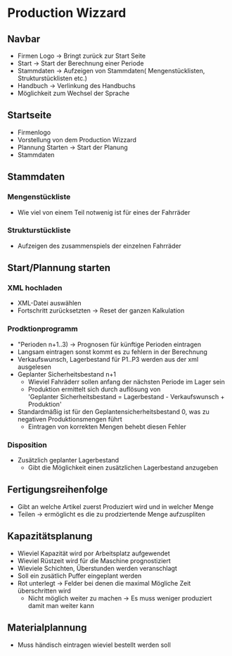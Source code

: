 # Production Wizzard

## Navbar

- Firmen Logo -> Bringt zurück zur Start Seite
- Start -> Start der Berechnung einer Periode
- Stammdaten -> Aufzeigen von Stammdaten( Mengenstücklisten, Strukturstücklisten etc.)
- Handbuch -> Verlinkung des Handbuchs
- Möglichkeit zum Wechsel der Sprache

## Startseite

- Firmenlogo
- Vorstellung von dem Production Wizzard
- Plannung Starten -> Start der Planung
- Stammdaten

## Stammdaten

### Mengenstückliste

- Wie viel von einem Teil notwenig ist für eines der Fahrräder

### Strukturstückliste

- Aufzeigen des zusammenspiels der einzelnen Fahrräder

## Start/Plannung starten

### XML hochladen

- XML-Datei auswählen
- Fortschritt zurücksetzten -> Reset der ganzen Kalkulation

### Prodktionprogramm

- "Perioden n+1..3) -> Prognosen für künftige Perioden eintragen
- Langsam eintragen sonst kommt es zu fehlern in der Berechnung
- Verkaufswunsch, Lagerbestand für P1..P3 werden aus der xml ausgelesen
- Geplanter Sicherheitsbestand n+1
  - Wieviel Fahräderr sollen anfang der nächsten Periode im Lager sein
  - Produktion ermittelt sich durch auflösung von <br>
    'Geplanter Sicherheitsbestand = Lagerbestand - Verkaufswunsch + Produktion'
- Standardmäßig ist für den Geplantensicherheitsbestand 0, was zu negativen Produktionsmengen führt
  - Eintragen von korrekten Mengen behebt diesen Fehler

### Disposition

- Zusätzlich geplanter Lagerbestand
  - Gibt die Möglichkeit einen zusätzlichen Lagerbestand anzugeben

## Fertigungsreihenfolge

- Gibt an welche Artikel zuerst Produziert wird und in welcher Menge
- Teilen -> ermöglicht es die zu prodziertende Menge aufzuspliten

## Kapazitätsplanung

- Wieviel Kapazität wird por Arbeitsplatz aufgewendet
- Wieviel Rüstzeit wird für die Maschine prognostiziert
- Wieviele Schichten, Überstunden werden veranschlagt
- Soll ein zusätlich Puffer eingeplant werden
- Rot unterlegt -> Felder bei denen die maximal Mögliche Zeit überschritten wird
  - Nicht möglich weiter zu machen -> Es muss weniger produziert damit man weiter kann

## Materialplannung

- Muss händisch eintragen wieviel bestellt werden soll
